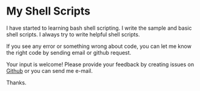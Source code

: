 # My Shell Scripts

I have started to learning bash shell scripting. I write the sample and basic shell scripts. I always try to write helpful shell scripts. 

If you see any error or something wrong about code, you can let me know the right code by sending email or github request.

Your input is welcome! Please provide your feedback by creating issues on [Github](https://github.com/lifeoverlinux/My-Shell-Scripts/issues) or you can send me e-mail.

Thanks.
